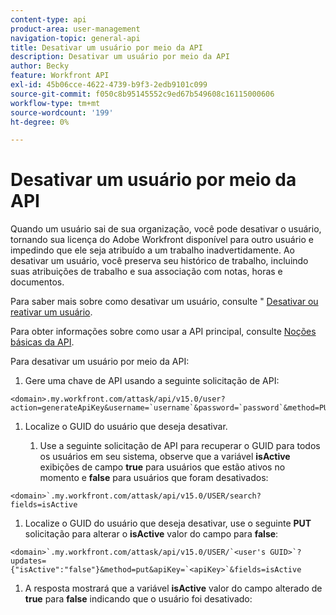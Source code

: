```yaml
---
content-type: api
product-area: user-management
navigation-topic: general-api
title: Desativar um usuário por meio da API
description: Desativar um usuário por meio da API
author: Becky
feature: Workfront API
exl-id: 45b06cce-4622-4739-b9f3-2edb9101c099
source-git-commit: f050c8b95145552c9ed67b549608c16115000606
workflow-type: tm+mt
source-wordcount: '199'
ht-degree: 0%

---
```



# Desativar um usuário por meio da API

Quando um usuário sai de sua organização, você pode desativar o usuário, tornando sua licença do Adobe Workfront disponível para outro usuário e impedindo que ele seja atribuído a um trabalho inadvertidamente. Ao desativar um usuário, você preserva seu histórico de trabalho, incluindo suas atribuições de trabalho e sua associação com notas, horas e documentos.

Para saber mais sobre como desativar um usuário, consulte &quot; [Desativar ou reativar um usuário](../../administration-and-setup/add-users/create-and-manage-users/deactivate-a-user.md).

Para obter informações sobre como usar a API principal, consulte [Noções básicas da API](../../wf-api/general/api-basics.md).

Para desativar um usuário por meio da API:

1. Gere uma chave de API usando a seguinte solicitação de API:

```
<domain>.my.workfront.com/attask/api/v15.0/user?action=generateApiKey&username=`username`&password=`password`&method=PUT`
```

1. Localize o GUID do usuário que deseja desativar.

   1. Use a seguinte solicitação de API para recuperar o GUID para todos os usuários em seu sistema, observe que a variável **isActive** exibições de campo **true** para usuários que estão ativos no momento e **false** para usuários que foram desativados:

```
<domain>`.my.workfront.com/attask/api/v15.0/USER/search?fields=isActive
```

1. Localize o GUID do usuário que deseja desativar, use o seguinte **PUT** solicitação para alterar o **isActive** valor do campo para **false**:

```
<domain>`.my.workfront.com/attask/api/v15.0/USER/`<user's GUID>`?updates={"isActive":"false"}&method=put&apiKey=`<apiKey>`&fields=isActive
```

1. A resposta mostrará que a variável **isActive** valor do campo alterado de **true** para **false** indicando que o usuário foi desativado:

<!-- [Copy](javascript:void(0);) -->
<pre></pre>
